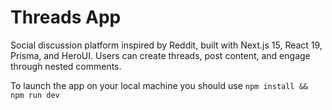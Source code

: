 # Threads App

Social discussion platform inspired by Reddit, built with Next.js 15, React 19, Prisma, and HeroUI. Users can create threads, post content, and engage through nested comments.

To launch the app on your local machine you should use `npm install && npm run dev`